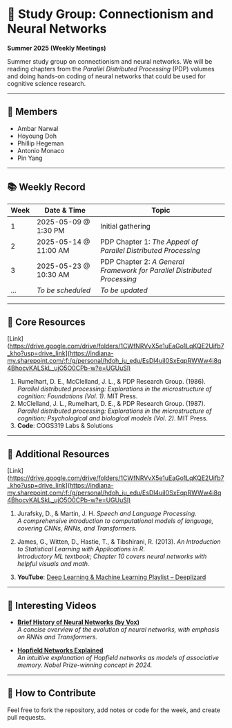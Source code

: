 # 🧠 Study Group: Connectionism and Neural Networks  
**Summer 2025 (Weekly Meetings)**

Summer study group on connectionism and neural networks. We will be reading chapters from the *Parallel Distributed Processing* (PDP) volumes and doing hands-on coding of neural networks that could be used for cognitive science research.

---

## 👥 Members
- Ambar Narwal
- Hoyoung Doh
- Phillip Hegeman
- Antonio Monaco
- Pin Yang

---

## 📚 Weekly Record

| Week | Date & Time           | Topic                                                                    |
|------|-----------------------|--------------------------------------------------------------------------|
| 1    | 2025-05-09 @ 1:30 PM  | Initial gathering                                                        |
| 2    | 2025-05-14 @ 11:00 AM | PDP Chapter 1: *The Appeal of Parallel Distributed Processing*           |
| 3    | 2025-05-23 @ 10:30 AM | PDP Chapter 2: *A General Framework for Parallel Distributed Processing* |
| ...  | _To be scheduled_     | _To be updated_                                                          |


---

## 📖 Core Resources
[Link](https://drive.google.com/drive/folders/1CWfNRVvX5e1uEaGo1LqKQE2Uifb7_kho?usp=drive_link](https://indiana-my.sharepoint.com/:f:/g/personal/hdoh_iu_edu/EsDl4uiI0SxEqpRWWw4i8q4BhocvKALSkL_ujO5O0CPb-w?e=UGUuSl)
1. Rumelhart, D. E., McClelland, J. L., & PDP Research Group. (1986). *Parallel distributed processing: Explorations in the microstructure of cognition: Foundations (Vol. 1)*. MIT Press.
2. McClelland, J. L., Rumelhart, D. E., & PDP Research Group. (1987). *Parallel distributed processing: Explorations in the microstructure of cognition: Psychological and biological models (Vol. 2)*. MIT Press.
3. **Code**: COGS319 Labs & Solutions

---

## 📘 Additional Resources
[Link](https://drive.google.com/drive/folders/1CWfNRVvX5e1uEaGo1LqKQE2Uifb7_kho?usp=drive_link](https://indiana-my.sharepoint.com/:f:/g/personal/hdoh_iu_edu/EsDl4uiI0SxEqpRWWw4i8q4BhocvKALSkL_ujO5O0CPb-w?e=UGUuSl)
1. Jurafsky, D., & Martin, J. H. *Speech and Language Processing*.  
   *A comprehensive introduction to computational models of language, covering CNNs, RNNs, and Transformers.*

2. James, G., Witten, D., Hastie, T., & Tibshirani, R. (2013). *An Introduction to Statistical Learning with Applications in R*.  
   *Introductory ML textbook; Chapter 10 covers neural networks with helpful visuals and math.*

3. **YouTube**: [Deep Learning & Machine Learning Playlist – Deeplizard](https://www.youtube.com/watch?v=gZmobeGL0Yg&list=PLZbbT5o_s2xq7LwI2y8_QtvuXZedL6tQU)

---

## 🎥 Interesting Videos

- [**Brief History of Neural Networks (by Vox)**](https://www.youtube.com/watch?v=OFS90-FX6pg)  
  _A concise overview of the evolution of neural networks, with emphasis on RNNs and Transformers._

- [**Hopfield Networks Explained**](https://youtu.be/piF6D6CQxUw?si=o-yhyvDf04ws0ceB)  
  _An intuitive explanation of Hopfield networks as models of associative memory. Nobel Prize-winning concept in 2024._

---

## 🙌 How to Contribute

Feel free to fork the repository, add notes or code for the week, and create pull requests.
